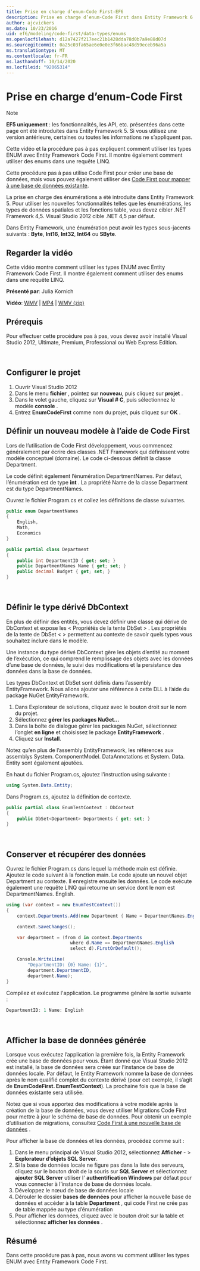 ```yaml
---
title: Prise en charge d’enum-Code First-EF6
description: Prise en charge d’enum-Code First dans Entity Framework 6
author: ajcvickers
ms.date: 10/23/2016
uid: ef6/modeling/code-first/data-types/enums
ms.openlocfilehash: d12a7427f217eec21b1428dda78d0b7a9e88d07d
ms.sourcegitcommit: 0a25c03fa65ae6e0e0e3f66bac48d59eceb96a5a
ms.translationtype: MT
ms.contentlocale: fr-FR
ms.lasthandoff: 10/14/2020
ms.locfileid: "92065314"
---
```

# <a name="enum-support---code-first"></a>Prise en charge d’enum-Code First
> [!NOTE]
> **EF5 uniquement** : les fonctionnalités, les API, etc. présentées dans cette page ont été introduites dans Entity Framework 5. Si vous utilisez une version antérieure, certaines ou toutes les informations ne s’appliquent pas.

Cette vidéo et la procédure pas à pas expliquent comment utiliser les types ENUM avec Entity Framework Code First. Il montre également comment utiliser des enums dans une requête LINQ.

Cette procédure pas à pas utilise Code First pour créer une base de données, mais vous pouvez également utiliser des [Code First pour mapper à une base de données existante](xref:ef6/modeling/code-first/workflows/existing-database).

La prise en charge des énumérations a été introduite dans Entity Framework 5. Pour utiliser les nouvelles fonctionnalités telles que les énumérations, les types de données spatiales et les fonctions table, vous devez cibler .NET Framework 4,5. Visual Studio 2012 cible .NET 4,5 par défaut.

Dans Entity Framework, une énumération peut avoir les types sous-jacents suivants : **Byte**, **Int16**, **Int32**, **Int64** ou **SByte**.

## <a name="watch-the-video"></a>Regarder la vidéo
Cette vidéo montre comment utiliser les types ENUM avec Entity Framework Code First. Il montre également comment utiliser des enums dans une requête LINQ.

**Présenté par**: Julia Kornich

**Vidéo**: [WMV](https://download.microsoft.com/download/A/5/8/A583DEE8-FD5C-47EE-A4E1-966DDF39D1DA/HDI-ITPro-MSDN-winvideo-enumwithcodefirst.wmv)  |  [MP4](https://download.microsoft.com/download/A/5/8/A583DEE8-FD5C-47EE-A4E1-966DDF39D1DA/HDI-ITPro-MSDN-mp4video-enumwithcodefirst.m4v)  |  [WMV (zip)](https://download.microsoft.com/download/A/5/8/A583DEE8-FD5C-47EE-A4E1-966DDF39D1DA/HDI-ITPro-MSDN-winvideo-enumwithcodefirst.zip)

## <a name="pre-requisites"></a>Prérequis

Pour effectuer cette procédure pas à pas, vous devez avoir installé Visual Studio 2012, Ultimate, Premium, Professional ou Web Express Edition.

 

## <a name="set-up-the-project"></a>Configurer le projet

1.  Ouvrir Visual Studio 2012
2.  Dans le menu **fichier** , pointez sur **nouveau**, puis cliquez sur **projet** .
3.  Dans le volet gauche, cliquez sur **Visual \# C**, puis sélectionnez le modèle **console** .
4.  Entrez **EnumCodeFirst** comme nom du projet, puis cliquez sur **OK** .

## <a name="define-a-new-model-using-code-first"></a>Définir un nouveau modèle à l’aide de Code First

Lors de l’utilisation de Code First développement, vous commencez généralement par écrire des classes .NET Framework qui définissent votre modèle conceptuel (domaine). Le code ci-dessous définit la classe Department.

Le code définit également l’énumération DepartmentNames. Par défaut, l’énumération est de type **int** . La propriété Name de la classe Department est du type DepartmentNames.

Ouvrez le fichier Program.cs et collez les définitions de classe suivantes.

``` csharp
public enum DepartmentNames
{
    English,
    Math,
    Economics
}     

public partial class Department
{
    public int DepartmentID { get; set; }
    public DepartmentNames Name { get; set; }
    public decimal Budget { get; set; }
}
```
 

## <a name="define-the-dbcontext-derived-type"></a>Définir le type dérivé DbContext

En plus de définir des entités, vous devez définir une classe qui dérive de DbContext et expose les &lt; Propriétés de la tente DbSet &gt; . Les propriétés de la tente de DbSet &lt; &gt; permettent au contexte de savoir quels types vous souhaitez inclure dans le modèle.

Une instance du type dérivé DbContext gère les objets d’entité au moment de l’exécution, ce qui comprend le remplissage des objets avec les données d’une base de données, le suivi des modifications et la persistance des données dans la base de données.

Les types DbContext et DbSet sont définis dans l’assembly EntityFramework. Nous allons ajouter une référence à cette DLL à l’aide du package NuGet EntityFramework.

1.  Dans Explorateur de solutions, cliquez avec le bouton droit sur le nom du projet.
2.  Sélectionnez **gérer les packages NuGet...**
3.  Dans la boîte de dialogue gérer les packages NuGet, sélectionnez l’onglet **en ligne** et choisissez le package **EntityFramework** .
4.  Cliquez sur **Install**.

Notez qu’en plus de l’assembly EntityFramework, les références aux assemblys System. ComponentModel. DataAnnotations et System. Data. Entity sont également ajoutées.

En haut du fichier Program.cs, ajoutez l’instruction using suivante :

``` csharp
using System.Data.Entity;
```

Dans Program.cs, ajoutez la définition de contexte. 

``` csharp
public partial class EnumTestContext : DbContext
{
    public DbSet<Department> Departments { get; set; }
}
```
 

## <a name="persist-and-retrieve-data"></a>Conserver et récupérer des données

Ouvrez le fichier Program.cs dans lequel la méthode main est définie. Ajoutez le code suivant à la fonction main. Le code ajoute un nouvel objet Department au contexte. Il enregistre ensuite les données. Le code exécute également une requête LINQ qui retourne un service dont le nom est DepartmentNames. English.

``` csharp
using (var context = new EnumTestContext())
{
    context.Departments.Add(new Department { Name = DepartmentNames.English });

    context.SaveChanges();

    var department = (from d in context.Departments
                        where d.Name == DepartmentNames.English
                        select d).FirstOrDefault();

    Console.WriteLine(
        "DepartmentID: {0} Name: {1}",
        department.DepartmentID,  
        department.Name);
}
```

Compilez et exécutez l'application. Le programme génère la sortie suivante :

``` csharp
DepartmentID: 1 Name: English
```
 

## <a name="view-the-generated-database"></a>Afficher la base de données générée

Lorsque vous exécutez l’application la première fois, la Entity Framework crée une base de données pour vous. Étant donné que Visual Studio 2012 est installé, la base de données sera créée sur l’instance de base de données locale. Par défaut, le Entity Framework nomme la base de données après le nom qualifié complet du contexte dérivé (pour cet exemple, il s’agit de **EnumCodeFirst. EnumTestContext**). La prochaine fois que la base de données existante sera utilisée.  

Notez que si vous apportez des modifications à votre modèle après la création de la base de données, vous devez utiliser Migrations Code First pour mettre à jour le schéma de base de données. Pour obtenir un exemple d’utilisation de migrations, consultez [Code First à une nouvelle base de données](xref:ef6/modeling/code-first/workflows/new-database) .

Pour afficher la base de données et les données, procédez comme suit :

1.  Dans le menu principal de Visual Studio 2012, sélectionnez **Afficher**  - &gt; **Explorateur d’objets SQL Server**.
2.  Si la base de données locale ne figure pas dans la liste des serveurs, cliquez sur le bouton droit de la souris sur **SQL Server** et sélectionnez **ajouter SQL Server** utiliser l' **authentification Windows** par défaut pour vous connecter à l’instance de base de données locale.
3.  Développez le nœud de base de données locale
4.  Dérouler le dossier **bases de données** pour afficher la nouvelle base de données et accéder à la table **Department** , qui code First ne crée pas de table mappée au type d’énumération
5.  Pour afficher les données, cliquez avec le bouton droit sur la table et sélectionnez **afficher les données** .

## <a name="summary"></a>Résumé

Dans cette procédure pas à pas, nous avons vu comment utiliser les types ENUM avec Entity Framework Code First. 
